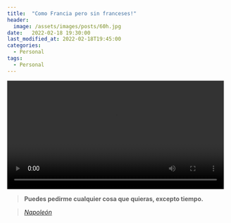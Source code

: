 ```yaml
---
title:  "Como Francia pero sin franceses!" 
header:
  image: /assets/images/posts/60h.jpg
date:   2022-02-18 19:30:00
last_modified_at: 2022-02-18T19:45:00
categories:
  - Personal
tags:
  - Personal
---
```


<div class="lordvideo">
   <video  style="display:block; width:100%; height:auto;" controls loop="loop">
       <source src="{{ site.baseurl }}/assets/videos/60h.mp4" type="video/mp4" />
   </video>
</div>

> **Puedes pedirme cualquier cosa que quieras, excepto tiempo.**

> <cite><a href="https://es.wikipedia.org/wiki/Napole%C3%B3n_Bonaparte" target="_blank">Napoleón</a></cite>
